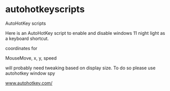 # autohotkeyscripts
AutoHotKey scripts


Here is an AutoHotKey script to enable and disable windows 11 night light as a keyboard shortcut.

coordinates for 

MouseMove, x, y, speed 

will probably need tweaking based on display size. To do so please use autohotkey window spy

www.autohotkey.com/
